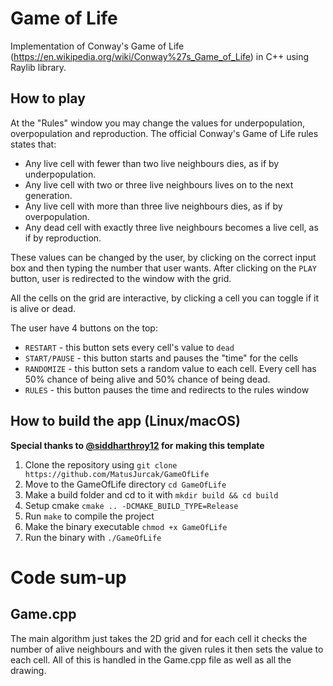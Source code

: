 # Game of Life
Implementation of Conway's Game of Life (https://en.wikipedia.org/wiki/Conway%27s_Game_of_Life) in C++ using Raylib library.

## How to play
At the "Rules" window you may change the values for underpopulation, overpopulation and reproduction.
The official Conway's Game of Life rules states that:
* Any live cell with fewer than two live neighbours dies, as if by underpopulation.
* Any live cell with two or three live neighbours lives on to the next generation.
* Any live cell with more than three live neighbours dies, as if by overpopulation.
* Any dead cell with exactly three live neighbours becomes a live cell, as if by reproduction.

These values can be changed by the user, by clicking on the correct input box and then typing the number that user wants.
After clicking on the `PLAY` button, user is redirected to the window with the grid.

All the cells on the grid are interactive, by clicking a cell you can toggle if it is alive or dead.

The user have 4 buttons on the top:
* `RESTART` - this button sets every cell's value to `dead`
* `START/PAUSE` - this button starts and pauses the "time" for the cells
* `RANDOMIZE` - this button sets a random value to each cell. Every cell has 50% chance of being alive and 50% chance of being dead.
* `RULES` - this button pauses the time and redirects to the rules window 

## How to build the app (Linux/macOS)
**Special thanks to [@siddharthroy12](https://github.com/siddharthroy12) for making this template**
1. Clone the repository using `git clone https://github.com/MatusJurcak/GameOfLife`
1. Move to the GameOfLife directory
   `cd GameOfLife`
1. Make a build folder and cd to it with `mkdir build && cd build`
1. Setup cmake `cmake .. -DCMAKE_BUILD_TYPE=Release`
1. Run `make` to compile the project
1. Make the binary executable `chmod +x GameOfLife`
1. Run the binary with `./GameOfLife`

# Code sum-up

## Game.cpp
The main algorithm just takes the 2D grid and for each cell it checks the number of alive neighbours and with the given rules it then sets the value to each cell.
All of this is handled in the Game.cpp file as well as all the drawing.


